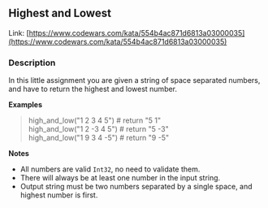 ## Highest and Lowest

Link: [https://www.codewars.com/kata/554b4ac871d6813a03000035](https://www.codewars.com/kata/554b4ac871d6813a03000035)

### Description

In this little assignment you are given a string of space separated numbers, and have to return the highest and lowest number.

**Examples**

> high_and_low("1 2 3 4 5") # return "5 1"  
> high_and_low("1 2 -3 4 5") # return "5 -3"  
> high_and_low("1 9 3 4 -5") # return "9 -5"

**Notes**

- All numbers are valid `Int32`, no need to validate them.
- There will always be at least one number in the input string.
- Output string must be two numbers separated by a single space, and highest number is first.
